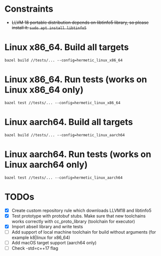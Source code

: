 # Constraints
- <s>LLVM 18 portable distribution depends on libtinfo5 library, so please install it: `sudo apt install libtinfo5`</s>

# Linux x86_64. Build all targets
`bazel build //tests/... --config=hermetic_linux_x86_64`

# Linux x86_64. Run tests (works on Linux x86_64 only)
`bazel test //tests/... --config=hermetic_linux_x86_64`

# Linux aarch64. Build all targets
`bazel build //tests/... --config=hermetic_linux_aarch64`

# Linux aarch64. Run tests (works on Linux aarch64 only)
`bazel test //tests/... --config=hermetic_linux_aarch64`

# TODOs
- [X] Create custom repository rule which downloads LLVM18 and libtinfo5
- [X] Test prototype with protobuf stubs. Make sure that new toolchains works correctly with cc_proto_library (toolchain for executor)
- [X] Import abseil library and write tests
- [ ] Add support of local machine toolchain for build without arguments (for example k8|linux for x86_64)
- [ ] Add macOS target support (aarch64 only)
- [ ] Check -std=c++17 flag
